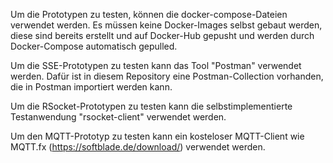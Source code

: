 Um die Prototypen zu testen, können die docker-compose-Dateien verwendet werden.
Es müssen keine Docker-Images selbst gebaut werden, diese sind bereits erstellt und auf Docker-Hub gepusht und werden durch Docker-Compose automatisch gepulled.

Um die SSE-Prototypen zu testen kann das Tool "Postman" verwendet werden.
Dafür ist in diesem Repository eine Postman-Collection vorhanden, die in Postman importiert werden kann.

Um die RSocket-Prototypen zu testen kann die selbstimplementierte Testanwendung "rsocket-client" verwendet werden.

Um den MQTT-Prototyp zu testen kann ein kosteloser MQTT-Client wie MQTT.fx (https://softblade.de/download/) verwendet werden.
